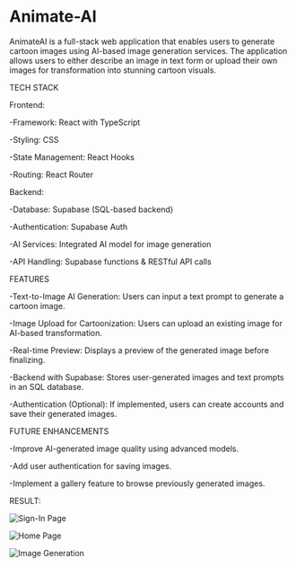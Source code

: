 # Animate-AI
AnimateAI is a full-stack web application that enables users to generate cartoon images using AI-based image generation services. The application allows users to either describe an image in text form or upload their own images for transformation into stunning cartoon visuals.

TECH STACK

Frontend:

-Framework: React with TypeScript   

-Styling: CSS

-State Management: React Hooks

-Routing: React Router

Backend:

-Database: Supabase (SQL-based backend)

-Authentication: Supabase Auth

-AI Services: Integrated AI model for image generation

-API Handling: Supabase functions & RESTful API calls

FEATURES

-Text-to-Image AI Generation: Users can input a text prompt to generate a cartoon image.

-Image Upload for Cartoonization: Users can upload an existing image for AI-based transformation.

-Real-time Preview: Displays a preview of the generated image before finalizing.

-Backend with Supabase: Stores user-generated images and text prompts in an SQL database.

-Authentication (Optional): If implemented, users can create accounts and save their generated images.

FUTURE ENHANCEMENTS 

-Improve AI-generated image quality using advanced models.

-Add user authentication for saving images.

-Implement a gallery feature to browse previously generated images.

RESULT:

![Sign-In Page](https://github.com/user-attachments/assets/76fe125e-d257-49f1-8572-33acf1a5dc94)

![Home Page](https://github.com/user-attachments/assets/3b6d6134-b6ae-412d-b4c8-7c391ded4bfe)

![Image Generation](https://github.com/user-attachments/assets/e5c8b630-c2f7-42c3-90e5-9ce63d1aa091)


